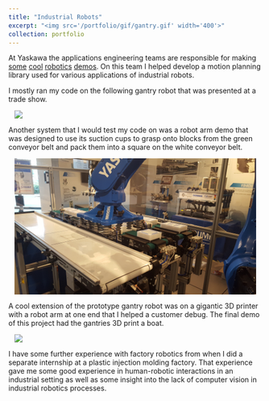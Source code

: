 ```yaml
---
title: "Industrial Robots"
excerpt: "<img src='/portfolio/gif/gantry.gif' width='400'>"
collection: portfolio
---
```


At Yaskawa the applications engineering teams are responsible for making [some](https://www.youtube.com/watch?v=O3XyDLbaUmU) [cool](https://www.youtube.com/watch?v=xQB9AAZJluw) [robotics](https://www.youtube.com/watch?v=1F4-plhdnj0) [demos](https://www.youtube.com/watch?v=0-bw1PujfwQ). On this team I helped develop a motion planning library used for various applications of industrial robots.

I mostly ran my code on the following gantry robot that was presented at a trade show.

[<img src="/portfolio/gif/gantry.gif" width="480" style="display: block; margin: 0 auto" />]( https://www.youtube.com/watch?v=DrRHJZl1ArQ "Gantry Prototype Robot")

Another system that I would test my code on was a robot arm demo that was designed to use its suction cups to grasp onto blocks from the green conveyor belt and pack them into a square on the white conveyor belt.

<img src="/portfolio/images/yaskawaPack.jpg" width="480" style="display: block; margin: 0 auto" />

A cool extension of the prototype gantry robot was on a gigantic 3D printer with a robot arm at one end that I helped a customer debug. The final demo of this project had the gantries 3D print a boat.

[<img src="/portfolio/gif/3dp.gif" width="480" style="display: block; margin: 0 auto" />]( https://www.youtube.com/watch?v=CYjeOOWMPA8 "Gigantic 3D Printer")

I have some further experience with factory robotics from when I did a separate internship at a plastic injection molding factory. That experience gave me some good experience in human-robotic interactions in an industrial setting as well as some insight into the lack of computer vision in industrial robotics processes.
